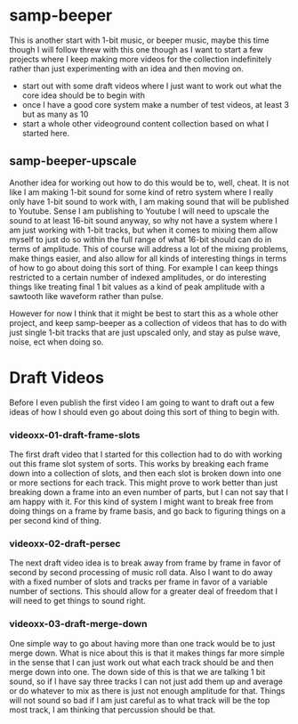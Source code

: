 # samp-beeper

This is another start with 1-bit music, or beeper music, maybe this time though I will follow threw with this one though as I want to start a few projects where I keep making more videos for the collection indefinitely rather than just experimenting with an idea and then moving on.

* start out with some draft videos where I just want to work out what the core idea should be to begin with
* once I have a good core system make a number of test videos, at least 3 but as many as 10
* start a whole other videoground content collection based on what I started here.

## samp-beeper-upscale

Another idea for working out how to do this would be to, well, cheat. It is not like I am making 1-bit sound for some kind of retro system where I really only have 1-bit sound to work with, I am making sound that will be published to Youtube. Sense I am publishing to Youtube I will need to upscale the sound to at least 16-bit sound anyway, so why not have a system where I am just working with 1-bit tracks, but when it comes to mixing them allow myself to just do so within the full range of what 16-bit should can do in terms of amplitude. This of course will address a lot of the mixing problems, make things easier, and also allow for all kinds of interesting things in terms of how to go about doing this sort of thing. For example I can keep things restricted to a certain number of indexed amplitudes, or do interesting things like treating final 1 bit values as a kind of peak amplitude with a sawtooth like waveform rather than pulse.

However for now I think that it might be best to start this as a whole other project, and keep samp-beeper as a collection of videos that has to do with just single 1-bit tracks that are just upscaled only, and stay as pulse wave, noise, ect when doing so.


# Draft Videos

Before I even publish the first video I am going to want to draft out a few ideas of how I should even go about doing this sort of thing to begin with.

### videoxx-01-draft-frame-slots

The first draft video that I started for this collection had to do with working out this frame slot system of sorts. This works by breaking each frame down into a collection of slots, and then each slot is broken down into one or more sections for each track. This might prove to work better than just breaking down a frame into an even number of parts, but I can not say that I am happy with it. For this kind of system I might want to break free from doing things on a frame by frame basis, and go back to figuring things on a per second kind of thing.

### videoxx-02-draft-persec

The next draft video idea is to break away from frame by frame in favor of second by second processing of music roll data. Also I want to do away with a fixed number of slots and tracks per frame in favor of a variable number of sections. This should allow for a greater deal of freedom that I will need to get things to sound right.

### videoxx-03-draft-merge-down

One simple way to go about having more than one track would be to just merge down. What is nice about this is that it makes things far more simple in the sense that I can just work out what each track should be and then merge down into one. The down side of this is that we are talking 1 bit sound, so if I have say three tracks I can not just add them up and average or do whatever to mix as there is just not enough amplitude for that. Things will not sound so bad if I am just careful as to what track will be the top most track, I am thinking that percussion should be that.

